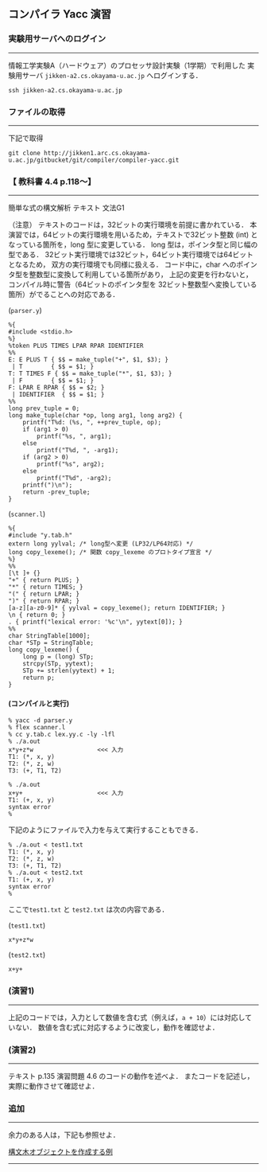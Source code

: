 コンパイラ Yacc 演習
-------------------

### 実験用サーバへのログイン
----------------------------

情報工学実験A（ハードウェア）のプロセッサ設計実験（1学期）で利用した
実験用サーバ `jikken-a2.cs.okayama-u.ac.jp` へログインする．

    ssh jikken-a2.cs.okayama-u.ac.jp



### ファイルの取得
------------------

下記で取得

    git clone http://jikken1.arc.cs.okayama-u.ac.jp/gitbucket/git/compiler/compiler-yacc.git




### 【 教科書 4.4 p.118〜】
-------------------

簡単な式の構文解析
テキスト 文法G1

（注意）
テキストのコードは，32ビットの実行環境を前提に書かれている．
本演習では，64ビットの実行環境を用いるため，テキストで32ビット整数 (int)
となっている箇所を，long 型に変更している．
long 型は，ポインタ型と同じ幅の型である．
32ビット実行環境では32ビット，64ビット実行環境では64ビットとなるため，
双方の実行環境でも同様に扱える．
コード中に，char へのポインタ型を整数型に変換して利用している箇所があり，
上記の変更を行わないと，コンパイル時に警告（64ビットのポインタ型を
32ビット整数型へ変換している箇所）がでることへの対応である．


(`parser.y`)

    %{
    #include <stdio.h>
    %}
    %token PLUS TIMES LPAR RPAR IDENTIFIER
    %%
    E: E PLUS T { $$ = make_tuple("+", $1, $3); }
     | T        { $$ = $1; }
    T: T TIMES F { $$ = make_tuple("*", $1, $3); }
     | F        { $$ = $1; }
    F: LPAR E RPAR { $$ = $2; }
     | IDENTIFIER  { $$ = $1; }
    %%
    long prev_tuple = 0;
    long make_tuple(char *op, long arg1, long arg2) {
        printf("T%d: (%s, ", ++prev_tuple, op);
        if (arg1 > 0) 
            printf("%s, ", arg1);
        else
            printf("T%d, ", -arg1);
        if (arg2 > 0) 
            printf("%s", arg2);
        else
            printf("T%d", -arg2);
        printf(")\n");
        return -prev_tuple;
    }



(`scanner.l`)

    %{
    #include "y.tab.h"
    extern long yylval; /* long型へ変更 (LP32/LP64対応) */
    long copy_lexeme(); /* 関数 copy_lexeme のプロトタイプ宣言 */
    %}
    %%
    [\t ]+ {}
    "+" { return PLUS; }
    "*" { return TIMES; }
    "(" { return LPAR; }
    ")" { return RPAR; }
    [a-z][a-z0-9]* { yylval = copy_lexeme(); return IDENTIFIER; }
    \n { return 0; }
    . { printf("lexical error: '%c'\n", yytext[0]); }
    %%
    char StringTable[1000];
    char *STp = StringTable;
    long copy_lexeme() {
        long p = (long) STp;
        strcpy(STp, yytext);
        STp += strlen(yytext) + 1;
        return p;
    }




#### (コンパイルと実行)

    % yacc -d parser.y
    % flex scanner.l
    % cc y.tab.c lex.yy.c -ly -lfl
    % ./a.out
    x*y+z*w                  <<< 入力
    T1: (*, x, y)
    T2: (*, z, w)
    T3: (+, T1, T2)

    % ./a.out
    x+y+                     <<< 入力
    T1: (+, x, y)
    syntax error
    %


下記のようにファイルで入力を与えて実行することもできる．

    % ./a.out < test1.txt
    T1: (*, x, y)
    T2: (*, z, w)
    T3: (+, T1, T2)
    % ./a.out < test2.txt
    T1: (+, x, y)
    syntax error
    %


ここで`test1.txt` と `test2.txt` は次の内容である．

(`test1.txt`)

    x*y+z*w

(`test2.txt`)

    x+y+



### (演習1)
-----------

上記のコードでは，入力として数値を含む式（例えば，`a + 10`）には対応していない．
数値を含む式に対応するように改変し，動作を確認せよ．



### (演習2)
-----------

テキスト p.135 演習問題 4.6 のコードの動作を述べよ．
またコードを記述し，実際に動作させて確認せよ．


### 追加
--------

余力のある人は，下記も参照せよ．

[構文木オブジェクトを作成する例](http://jikken1.arc.cs.okayama-u.ac.jp/gitbucket/compiler/compiler-yacc/blob/master/README2.md)

---
